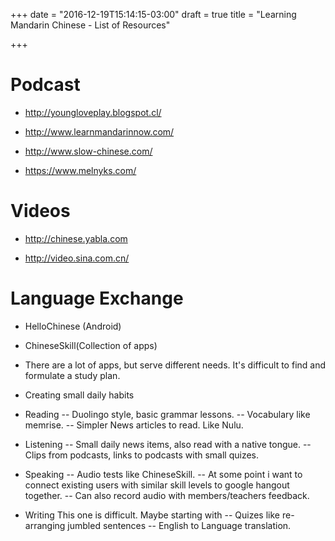 +++
date = "2016-12-19T15:14:15-03:00"
draft = true
title = "Learning Mandarin Chinese - List of Resources"

+++


Podcast
=======

- http://youngloveplay.blogspot.cl/

- http://www.learnmandarinnow.com/

- http://www.slow-chinese.com/

- https://www.melnyks.com/


Videos
=======

- http://chinese.yabla.com

- http://video.sina.com.cn/



Language Exchange
=================

- HelloChinese (Android)

- ChineseSkill(Collection of apps)



- There are a lot of apps, but serve different needs. It's difficult to find and formulate a study plan.
- Creating small daily habits

- Reading
  -- Duolingo style, basic grammar lessons.
  -- Vocabulary like memrise.
  -- Simpler News articles to read. Like Nulu.

- Listening
  -- Small daily news items, also read with a native tongue.
  -- Clips from podcasts, links to podcasts with small quizes.

- Speaking
  -- Audio tests like ChineseSkill.
  -- At some point i want to connect existing users with similar skill levels to google hangout together.
  -- Can also record audio with members/teachers feedback.

- Writing
  This one is difficult. Maybe starting with
  -- Quizes like re-arranging jumbled sentences
  -- English to Language translation.
